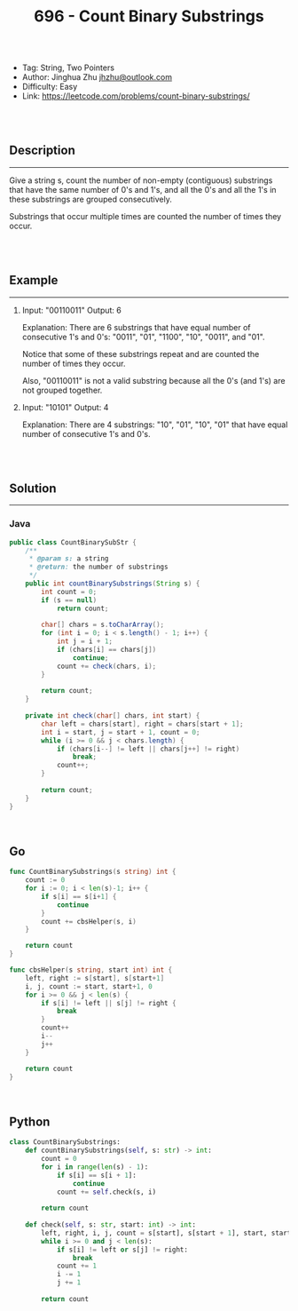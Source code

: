 # <center>696 - Count Binary Substrings</center> 



<br></br>

* Tag: String, Two Pointers
* Author: Jinghua Zhu <jhzhu@outlook.com>
* Difficulty: Easy
* Link: https://leetcode.com/problems/count-binary-substrings/

<br></br>



## Description
----
Give a string s, count the number of non-empty (contiguous) substrings that have the same number of 0's and 1's, and all the 0's and all the 1's in these substrings are grouped consecutively.

Substrings that occur multiple times are counted the number of times they occur.

<br></br>



## Example
----
1. Input: "00110011" Output: 6

    Explanation: There are 6 substrings that have equal number of consecutive 1's and 0's: "0011", "01", "1100", "10", "0011", and "01".

    Notice that some of these substrings repeat and are counted the number of times they occur.

    Also, "00110011" is not a valid substring because all the 0's (and 1's) are not grouped together.

2. Input: "10101" Output: 4

    Explanation: There are 4 substrings: "10", "01", "10", "01" that have equal number of consecutive 1's and 0's.


<br></br>



## Solution
----
### Java
```java
public class CountBinarySubStr {
	/**
     * @param s: a string
     * @return: the number of substrings
     */
    public int countBinarySubstrings(String s) {
        int count = 0;
        if (s == null)
            return count;
        
        char[] chars = s.toCharArray();
        for (int i = 0; i < s.length() - 1; i++) {
            int j = i + 1;
            if (chars[i] == chars[j])
                continue;
            count += check(chars, i);
        }
        
        return count; 
    }
    
    private int check(char[] chars, int start) {
        char left = chars[start], right = chars[start + 1];
        int i = start, j = start + 1, count = 0;
        while (i >= 0 && j < chars.length) {
            if (chars[i--] != left || chars[j++] != right)
                break;
            count++;
        }
        
        return count;
    }
}
```

<br>


## Go
```go
func CountBinarySubstrings(s string) int {
	count := 0
	for i := 0; i < len(s)-1; i++ {
		if s[i] == s[i+1] {
			continue
		}
		count += cbsHelper(s, i)
	}

	return count
}

func cbsHelper(s string, start int) int {
	left, right := s[start], s[start+1]
	i, j, count := start, start+1, 0
	for i >= 0 && j < len(s) {
		if s[i] != left || s[j] != right {
			break
		}
		count++
		i--
		j++
	}

	return count
}
```

<br>


## Python
```python
class CountBinarySubstrings:
    def countBinarySubstrings(self, s: str) -> int:
        count = 0
        for i in range(len(s) - 1):
            if s[i] == s[i + 1]:
                continue
            count += self.check(s, i)
        
        return count
    
    def check(self, s: str, start: int) -> int:
        left, right, i, j, count = s[start], s[start + 1], start, start + 1, 0
        while i >= 0 and j < len(s):
            if s[i] != left or s[j] != right:
                break
            count += 1
            i -= 1
            j += 1
        
        return count
```
